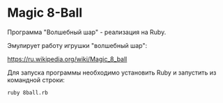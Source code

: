 # Magic 8-Ball

Программа "Волшебный шар" - реализация на Ruby.

Эмулирует работу игрушки "волшебный шар":

https://ru.wikipedia.org/wiki/Magic_8_ball

Для запуска программы необходимо установить Ruby и запустить из командной строки:

`ruby 8ball.rb`
